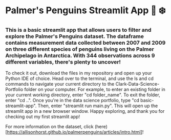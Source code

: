 # Palmer's Penguins Streamlit App 🐧 ❄️ 

### This is a basic streamlit app that allows users to filter and explore the Palmer's Penguins dataset. The dataframe contains measurement data collected between 2007 and 2009 on three different species of penguins living on the Palmer Archipelago in Antarctica. With 344 observations across 9 different variables, there's plenty to uncover!

To check it out, download the files in my repository and open up your Python IDE of choice. Head over to the terminal, and use the ls and cd commands to navigate your current directory to the Clark-Data-Science-Portfolio folder on your computer. For example, to enter an existing folder in your current working directory, enter "cd folder_name". To exit the folder, enter "cd ..". Once you're in the data science portfolio, type "cd basic-streamlit-app". Then, enter "streamlit run main.py". This will open up the streamlit app in a new browser window. Happy exploring, and thank you for checking out my first streamlit app!

For more information on the dataset, click (here)[https://allisonhorst.github.io/palmerpenguins/articles/intro.html]!
